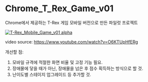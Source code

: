 # Chrome_T_Rex_Game_v01
Chrome에서 제공하는 T-Rex 게임 모바일 버전으로 만든 파일럿 프로젝트

[![T-Rex_Mobile_Game_v01 alpha](https://j.gifs.com/jZWM7P.gif)](https://www.youtube.com/watch?v=O6KTUpHfERg)

video source: https://www.youtube.com/watch?v=O6KTUpHfERg

개선할 점:
1. 모바일 규격에 적절한 화면 비율 및 고정 기능 필요.
2. 장애물에 닿을 때가 아닌, 장애물을 넘은 후 점수 획득하는 방식으로 할 것.
3. 난이도별 스테이지 업그레이드 등 추가할 것.


